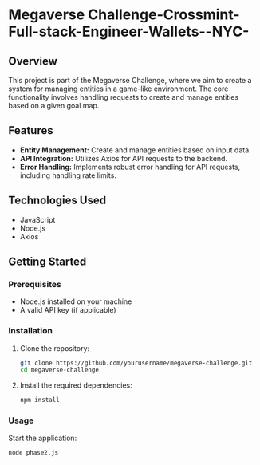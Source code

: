 # Megaverse Challenge-Crossmint-Full-stack-Engineer-Wallets--NYC-

## Overview

This project is part of the Megaverse Challenge, where we aim to create a system for managing entities in a game-like environment. The core functionality involves handling requests to create and manage entities based on a given goal map.

## Features

- **Entity Management:** Create and manage entities based on input data.
- **API Integration:** Utilizes Axios for API requests to the backend.
- **Error Handling:** Implements robust error handling for API requests, including handling rate limits.

## Technologies Used

- JavaScript
- Node.js
- Axios

## Getting Started

### Prerequisites

- Node.js installed on your machine
- A valid API key (if applicable)

### Installation

1. Clone the repository:

   ```bash
   git clone https://github.com/yourusername/megaverse-challenge.git
   cd megaverse-challenge

2. Install the required dependencies:

   ```bash
   npm install

### Usage
Start the application:

  ```bash
  node phase2.js
